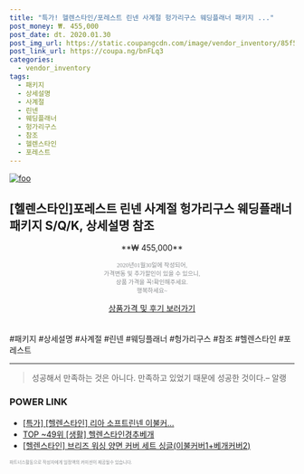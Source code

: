 ```yaml
--- 
title: "특가! 헬렌스타인/포레스트 린넨 사계절 헝가리구스 웨딩플래너 패키지 ..." 
post_money: ₩. 455,000 
post_date: dt. 2020.01.30 
post_img_url: https://static.coupangcdn.com/image/vendor_inventory/85f5/3f79dde0386a6e0eb10960d4a59bd49185f3af3231a1543c14afc4d5ea24.jpg 
post_link_url: https://coupa.ng/bnFLq3 
categories: 
  - vendor_inventory 
tags: 
  - 패키지 
  - 상세설명 
  - 사계절 
  - 린넨 
  - 웨딩플래너 
  - 헝가리구스 
  - 참조 
  - 헬렌스타인 
  - 포레스트 
--- 
```

[![foo](https://static.coupangcdn.com/image/vendor_inventory/85f5/3f79dde0386a6e0eb10960d4a59bd49185f3af3231a1543c14afc4d5ea24.jpg)](https://coupa.ng/bnFLq3) 

## [헬렌스타인]포레스트 린넨 사계절 헝가리구스 웨딩플래너 패키지 S/Q/K, 상세설명 참조 
<p style="text-align: center;">**₩ 455,000**</p> 
<p style="text-align: center;"><span style="color: #898c8f; font-family: Georgia,Times,serif; font-size: 0.75em;">2020년01월30일에 작성되어, <br>가격변동 및 추가할인이 있을 수 있으니,<br> 상품 가격을 꼭!확인해주세요.<br>행복하세요~</span> 
</p>	 
<div markdown="0" style="text-align: center;"><a href="https://coupa.ng/bnFLq3" class="btn btn--success">상품가격 및 후기 보러가기</a></div> 
<br><br> 
  #패키지 #상세설명 #사계절 #린넨 #웨딩플래너 #헝가리구스 #참조 #헬렌스타인 #포레스트 
<hr> 

> 성공해서 만족하는 것은 아니다. 만족하고 있었기 때문에 성공한 것이다.– 알랭 


### POWER LINK

* <a href="https://blog.naver.com/an0733/221785930667" target="_blank">[특가] [헬렌스타인] 리아 소프트린넨 이불커...</a>
* <a href="https://blog.naver.com/an0733/221787270456" target="_blank"> TOP ~49위 [생활] 헬렌스타인경추베개</a>
* <a href="https://blog.naver.com/santokki14/221786468881" target="_blank">[헬렌스타인] 브리즈 워싱 양면 커버 세트 싱글(이불커버1+베개커버2)</a>

<span style="color: #898c8f; font-family: Georgia,Times,serif; font-size: 0.55em;">파트너스활동으로 작성자에게 일정액의 커미션이 제공될수 있습니다.</span> 
